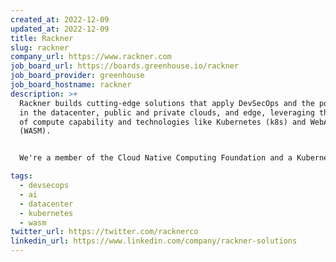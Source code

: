 ```yaml
---
created_at: 2022-12-09
updated_at: 2022-12-09
title: Rackner
slug: rackner
company_url: https://www.rackner.com
job_board_url: https://boards.greenhouse.io/rackner
job_board_provider: greenhouse
job_board_hostname: rackner
description: >+
  Rackner builds cutting-edge solutions that apply DevSecOps and the power of AI
  in the datacenter, public and private clouds, and edge, leveraging the future
  of compute capability and technologies like Kubernetes (k8s) and WebAssembly
  (WASM).


  We're a member of the Cloud Native Computing Foundation and a Kubernetes Certified Service Provider - as well as a partner to the major public cloud companies.

tags:
  - devsecops
  - ai
  - datacenter
  - kubernetes
  - wasm
twitter_url: https://twitter.com/racknerco
linkedin_url: https://www.linkedin.com/company/rackner-solutions
---
```

